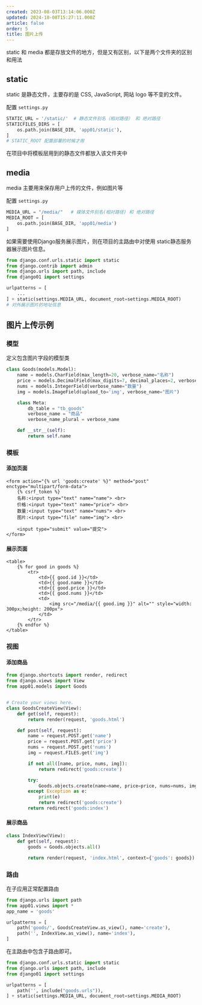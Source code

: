 ```yaml
---
created: 2023-08-03T13:14:06.000Z
updated: 2024-10-08T15:27:11.000Z
article: false
order: 5
title: 图片上传
---
```

static 和 media 都是存放文件的地方，但是又有区别，以下是两个文件夹的区别和用法

## static

static 是静态文件，主要存的是 CSS, JavaScript, 网站 logo 等不变的文件。

配置 `settings.py`

```python
STATIC_URL = '/static/'  # 静态文件别名（相对路径） 和 绝对路径
STATICFILES_DIRS = [
    os.path.join(BASE_DIR, 'app01/static'),
]
# STATIC_ROOT 配置部署的时候才用
```

在项目中将模板层用到的静态文件都放入该文件夹中

## media

media 主要用来保存用户上传的文件，例如图片等

配置 `settings.py`

```python
MEDIA_URL = "/media/"   # 媒体文件别名(相对路径) 和 绝对路径
MEDIA_ROOT = [
    os.path.join(BASE_DIR, 'app01/media')
]
```

如果需要使用Django服务展示图片，则在项目的主路由中对使用 static静态服务器展示图片信息。

```python
from django.conf.urls.static import static
from django.contrib import admin
from django.urls import path, include
from django01 import settings

urlpatterns = [
    ...
] + static(settings.MEDIA_URL, document_root=settings.MEDIA_ROOT)
# 对外展示图片的地址信息
```

## 图片上传示例

### 模型

定义包含图片字段的模型类

```python
class Goods(models.Model):
    name = models.CharField(max_length=20, verbose_name="名称")
    price = models.DecimalField(max_digits=7, decimal_places=2, verbose_name="单价")
    nums = models.IntegerField(verbose_name="数量")
    img = models.ImageField(upload_to='img', verbose_name="图片")

    class Meta:
        db_table = "tb_goods"
        verbose_name = "商品"
        verbose_name_plural = verbose_name

    def __str__(self):
        return self.name
```

### 模板

#### 添加页面

```jinjia2
<form action="{% url 'goods:create' %}" method="post" enctype="multipart/form-data">
    {% csrf_token %}
    名称:<input type="text" name="name"> <br>
    价格:<input type="text" name="price"> <br>
    数量:<input type="text" name="nums"> <br>
    图片:<input type="file" name="img"> <br>

    <input type="submit" value="提交">
</form>
```

#### 展示页面

```jinjia2
<table>
    {% for good in goods %}
        <tr>
            <td>{{ good.id }}</td>
            <td>{{ good.name }}</td>
            <td>{{ good.price }}</td>
            <td>{{ good.nums }}</td>
            <td>
                <img src="/media/{{ good.img }}" alt="" style="width: 300px;height: 200px">
            </td>
        </tr>
    {% endfor %}
</table>
```

### 视图

#### 添加商品

```python
from django.shortcuts import render, redirect
from django.views import View
from app01.models import Goods


# Create your views here.
class GoodsCreateView(View):
    def get(self, request):
        return render(request, 'goods.html')

    def post(self, request):
        name = request.POST.get('name')
        price = request.POST.get('price')
        nums = request.POST.get('nums')
        img = request.FILES.get('img')

        if not all([name, price, nums, img]):
            return redirect('goods:create')

        try:
            Goods.objects.create(name=name, price=price, nums=nums, img=img)
        except Exception as e:
            print(e)
            return redirect('goods:create')
        return redirect('goods:index')
```

#### 展示商品

```python
class IndexView(View):
    def get(self, request):
        goods = Goods.objects.all()

        return render(request, 'index.html', context={'goods': goods})
```

### 路由

在子应用正常配置路由

```python
from django.urls import path
from app01.views import *
app_name = 'goods'

urlpatterns = [
    path('goods/', GoodsCreateView.as_view(), name='create'),
    path('', IndexView.as_view(), name='index'),
]
```

在主路由中包含子路由即可。

```python
from django.conf.urls.static import static
from django.urls import path, include
from django01 import settings

urlpatterns = [
    path('', include("goods.urls")),
] + static(settings.MEDIA_URL, document_root=settings.MEDIA_ROOT)
```
